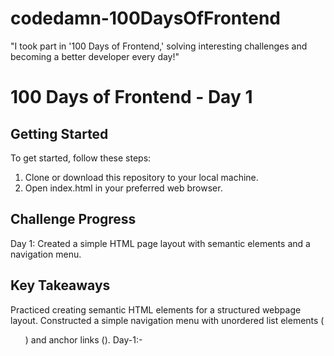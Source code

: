 # codedamn-100DaysOfFrontend
"I took part in '100 Days of Frontend,' solving interesting challenges and becoming a better developer every day!"

# 100 Days of Frontend - Day 1
## Getting Started

To get started, follow these steps:

1. Clone or download this repository to your local machine.
2. Open index.html in your preferred web browser.

<h2>Challenge Progress</h2>
Day 1: Created a simple HTML page layout with semantic elements and a navigation menu.
<h2>Key Takeaways</h2>
Practiced creating semantic HTML elements for a structured webpage layout.
Constructed a simple navigation menu with unordered list elements (<ul>) and anchor links (<a>).
Day-1:- 